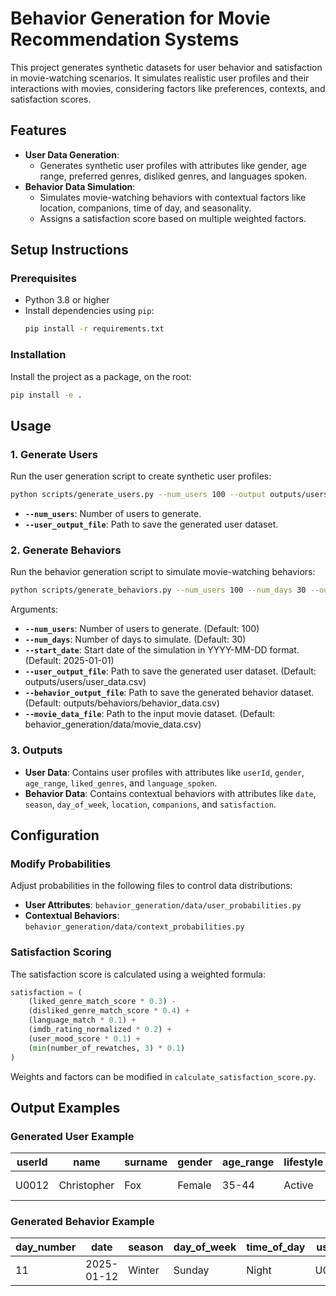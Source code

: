 
# Behavior Generation for Movie Recommendation Systems

This project generates synthetic datasets for user behavior and satisfaction in movie-watching scenarios. It simulates realistic user profiles and their interactions with movies, considering factors like preferences, contexts, and satisfaction scores.

## Features

- **User Data Generation**:
  - Generates synthetic user profiles with attributes like gender, age range, preferred genres, disliked genres, and languages spoken.
- **Behavior Data Simulation**:
  - Simulates movie-watching behaviors with contextual factors like location, companions, time of day, and seasonality.
  - Assigns a satisfaction score based on multiple weighted factors.

## Setup Instructions

### Prerequisites
- Python 3.8 or higher
- Install dependencies using `pip`:
  ```bash
  pip install -r requirements.txt


### Installation

Install the project as a package, on the root:
```bash
pip install -e .
```

## Usage

### 1. Generate Users
Run the user generation script to create synthetic user profiles:
```bash
python scripts/generate_users.py --num_users 100 --output outputs/users/user_data.csv
```
- **`--num_users`**: Number of users to generate.
- **`--user_output_file`**: Path to save the generated user dataset.

### 2. Generate Behaviors
Run the behavior generation script to simulate movie-watching behaviors:
```bash
python scripts/generate_behaviors.py --num_users 100 --num_days 30 --output outputs/behaviors/behavior_data.csv
```

 
Arguments:

- **`--num_users`**: Number of users to generate. (Default: 100)
- **`--num_days`**: Number of days to simulate. (Default: 30)
- **`--start_date`**: Start date of the simulation in YYYY-MM-DD format. (Default: 2025-01-01)
- **`--user_output_file`**: Path to save the generated user dataset. (Default: outputs/users/user_data.csv)
- **`--behavior_output_file`**: Path to save the generated behavior dataset. (Default: outputs/behaviors/behavior_data.csv)
- **`--movie_data_file`**: Path to the input movie dataset. (Default: behavior_generation/data/movie_data.csv)



### 3. Outputs
- **User Data**: Contains user profiles with attributes like `userId`, `gender`, `age_range`, `liked_genres`, and `language_spoken`.
- **Behavior Data**: Contains contextual behaviors with attributes like `date`, `season`, `day_of_week`, `location`, `companions`, and `satisfaction`.

## Configuration

### Modify Probabilities
Adjust probabilities in the following files to control data distributions:
- **User Attributes**: `behavior_generation/data/user_probabilities.py`
- **Contextual Behaviors**: `behavior_generation/data/context_probabilities.py`

### Satisfaction Scoring
The satisfaction score is calculated using a weighted formula:
```python
satisfaction = (
    (liked_genre_match_score * 0.3) -
    (disliked_genre_match_score * 0.4) +
    (language_match * 0.1) +
    (imdb_rating_normalized * 0.2) +
    (user_mood_score * 0.1) +
    (min(number_of_rewatches, 3) * 0.1)
)
```
Weights and factors can be modified in `calculate_satisfaction_score.py`.

## Output Examples

### Generated User Example
| userId | name        | surname | gender | age_range | lifestyle | country_of_origin | living_country | current_location | liked_genres  | disliked_genres | working_status | marital_status | ethnicity | language_spoken         |
|--------|-------------|---------|--------|-----------|-----------|-------------------|----------------|------------------|---------------|-----------------|----------------|----------------|-----------|-------------------------|
| U0012  | Christopher | Fox     | Female | 35-44     | Active    | Italy             | Italy          | Milan            | ['Crime']     | []              | Student        | Single         | Hispanic  | ['English', 'Italian'] |

### Generated Behavior Example
| day_number | date       | season  | day_of_week | time_of_day | userId | movieId | location | companions | user_mood | satisfaction |
|------------|------------|---------|-------------|-------------|--------|---------|----------|------------|-----------|--------------|
| 11         | 2025-01-12 | Winter  | Sunday      | Night       | U0083  | M03459  | Home     | Partner    | Sad       | 0.48         |



